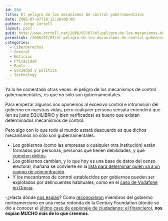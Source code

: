 ```yaml
---
id: 594
title: El peligro de los mecanismos de control gubernamentales
date: 2006-07-07T10:12:28+00:00
author: Jorge Cortell
layout: post
guid: http://www.cortell.net/2006/07/07/el-peligro-de-los-mecanismos-de-control-gubernamentales/
permalink: /2006/07/07/el-peligro-de-los-mecanismos-de-control-gubernamentales/
categories:
  - CiberDerechos
  - General
  - Noticias
  - Privacidad
  - Rants
  - Sociedad y polí­tica
  - Technology
---
```

Ya lo he comentado otras veces: el peligro de los mecanismos de control gubernamentales, es que no sólo son gubernamentales.

Para empezar algunos nos oponemos al excesivo control e intromisión del gobierno en nuestras vidas, pero cualquier persona sensata entenderá que (en su justo EQUILIBRIO y bien verificados) es bueno que existan determinados mecanismos de control.

Pero algo con lo que todo el mundo estará deacuerdo es que dichos mecanismos no sólo son gubernamentales:

  * Los gobiernos (como las empresas o cualquier otra institución) están formados por personas, personas que tienen debilidades, y que <a title="venta datos DNI" target="_blank" href="https://www.agpd.es/upload/Prensa/20%20minutos.pdf">cometen delitos</a>.
  * Los gobiernos cambian, y lo que hoy es una base de datos del censo electoral, mañana se convierte en la <a target="_blank" title="campos de internamiento JapoAmeric" href="http://en.wikipedia.org/wiki/Japanese_American_internment">lista para determinar quién va a un campo de concentración</a>.
  * Y los mecanismos de control establecidos por gobiernos pueden ser explotados por delincuentes habituales, como en el <a title="Vodafone Grecia" target="_blank" href="http://www.schneier.com/blog/archives/2006/06/greek_wiretappi_1.html">caso de Vodafone en Grecia</a>.

-¿Hasta dónde <a target="_blank" title="Interior" href="http://www.rebelion.org/cibercensura/prieto021102.htm">nos espí­an</a>? Como <a target="_blank" title="Mucho más" href="http://www.rebelion.org/cibercensura/prieto021102.htm">reconocieron</a> miembros del gobierno norteamerciano en una mesa redonda de la Century Foundation (donde se dió a conocer el <a target="_blank" title="espionaje financiero" href="http://www.defensetech.org/archives/002530.html">último caso de espionaje de ciudadanos: el financiero</a>), **nos espí­an MUCHO más de lo que creemos**.